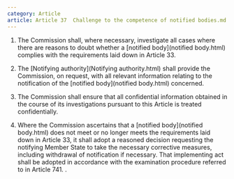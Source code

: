 ```yaml
---
category: Article
article: Article 37  Challenge to the competence of notified bodies.md
---
```


1. The Commission shall, where necessary, investigate all cases where there are reasons to doubt whether a [notified body](notified body.html) complies with the requirements laid down in Article 33.

2. The [Notifying authority](Notifying authority.html) shall provide the Commission, on request, with all relevant information relating to the notification of the [notified body](notified body.html) concerned.

3. The Commission shall ensure that all confidential information obtained in the course of its investigations pursuant to this Article is treated confidentially.

4. Where the Commission ascertains that a [notified body](notified body.html) does not meet or no longer meets the requirements laid down in Article 33, it shall adopt a reasoned decision requesting the notifying Member State to take the necessary corrective measures, including withdrawal of notification if necessary. That implementing act shall be adopted in accordance with the examination procedure referred to in Article 741. .
